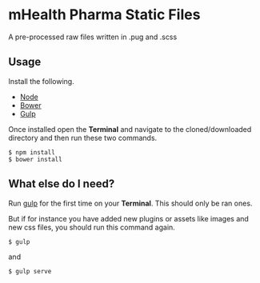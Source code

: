 # mHealth Pharma Static Files
A pre-processed raw files written in .pug and .scss

## Usage
Install the following.
- [Node](https://nodejs.org/en/download/package-manager/)
- [Bower](https://bower.io/#install-bower)
- [Gulp](https://github.com/gulpjs/gulp/blob/master/docs/getting-started.md)

Once installed open the **Terminal** and navigate to the cloned/downloaded directory and then run these two commands.
```
$ npm install
$ bower install
```

## What else do I need?
Run [gulp](http://gulpjs.com/) for the first time on your **Terminal**. This should only be ran ones.

But if for instance you have added new plugins or assets like images and new css files, you should run this command again.
```
$ gulp
```
and
```
$ gulp serve
```
